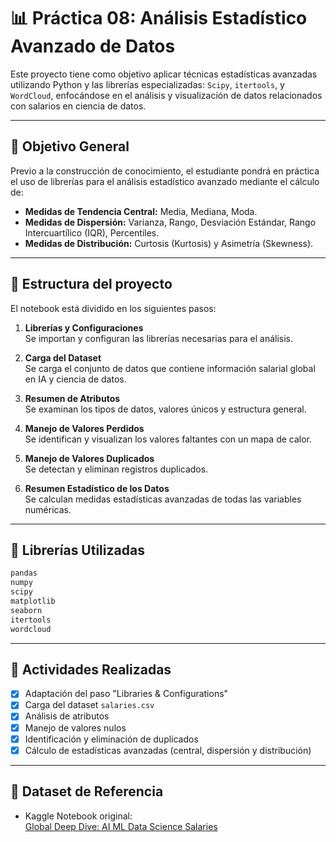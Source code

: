 # 📊 Práctica 08: Análisis Estadístico Avanzado de Datos

Este proyecto tiene como objetivo aplicar técnicas estadísticas avanzadas utilizando Python y las librerías especializadas: `Scipy`, `itertools`, y `WordCloud`, enfocándose en el análisis y visualización de datos relacionados con salarios en ciencia de datos.

---

## 🧠 Objetivo General

Previo a la construcción de conocimiento, el estudiante pondrá en práctica el uso de librerías para el análisis estadístico avanzado mediante el cálculo de:

- **Medidas de Tendencia Central:** Media, Mediana, Moda.
- **Medidas de Dispersión:** Varianza, Rango, Desviación Estándar, Rango Intercuartílico (IQR), Percentiles.
- **Medidas de Distribución:** Curtosis (Kurtosis) y Asimetría (Skewness).

---

## 📁 Estructura del proyecto

El notebook está dividido en los siguientes pasos:

1. **Librerías y Configuraciones**  
   Se importan y configuran las librerías necesarias para el análisis.

2. **Carga del Dataset**  
   Se carga el conjunto de datos que contiene información salarial global en IA y ciencia de datos.

4. **Resumen de Atributos**  
   Se examinan los tipos de datos, valores únicos y estructura general.

5. **Manejo de Valores Perdidos**  
   Se identifican y visualizan los valores faltantes con un mapa de calor.

6. **Manejo de Valores Duplicados**  
   Se detectan y eliminan registros duplicados.

7. **Resumen Estadístico de los Datos**  
   Se calculan medidas estadísticas avanzadas de todas las variables numéricas.

---

## 🔧 Librerías Utilizadas

```bash
pandas
numpy
scipy
matplotlib
seaborn
itertools
wordcloud
```

---

## 📌 Actividades Realizadas

- [x] Adaptación del paso "Libraries & Configurations"
- [x] Carga del dataset `salaries.csv`
- [x] Análisis de atributos
- [x] Manejo de valores nulos
- [x] Identificación y eliminación de duplicados
- [x] Cálculo de estadísticas avanzadas (central, dispersión y distribución)

---

## 📎 Dataset de Referencia

- Kaggle Notebook original:  
  [Global Deep Dive: AI ML Data Science Salaries](https://www.kaggle.com/code/msjahid/global-deep-dive-ai-ml-data-science-salaries)
